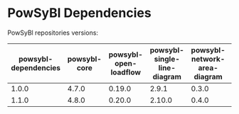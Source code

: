 # PowSyBl Dependencies

PowSyBl repositories versions:

| powsybl-dependencies | powsybl-core | powsybl-open-loadflow | powsybl-single-line-diagram | powsybl-network-area-diagram | powsybl-dynawo | powsybl-balances-adjustment | powsybl-entsoe |
| -------------------- | ------------ | --------------------- | --------------------------- | ---------------------------- | -------------- | --------------------------- | -------------- |
| 1.0.0                | 4.7.0        | 0.19.0                | 2.9.1                       | 0.3.0                        | 1.7.0          | -                           | -              |
| 1.1.0                | 4.8.0        | 0.20.0                | 2.10.0                      | 0.4.0                        | 1.8.0          | 1.12.0                      | 1.4.0          |
